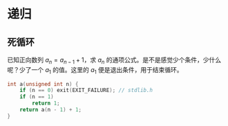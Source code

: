 # 递归

## 死循环

已知正向数列 $a_{n} = a_{n-1} + 1$，求 $a_{n}$ 的通项公式。是不是感觉少个条件，少什么呢？少了一个 $a_{1}$ 的值。这里的 $a_{1}$ 便是退出条件，用于结束循环。

```c
int a(unsigned int n) {
    if (n == 0) exit(EXIT_FAILURE); // stdlib.h
    if (n == 1)
        return 1;
    return a(n - 1) + 1;
}
```
